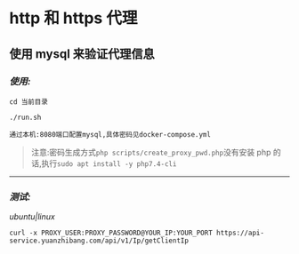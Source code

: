 # http 和 https 代理

## 使用 mysql 来验证代理信息

### _使用:_

`cd 当前目录`

`./run.sh`

`通过本机:8080端口配置mysql,具体密码见docker-compose.yml`

> 注意:密码生成方式`php scripts/create_proxy_pwd.php`没有安装 php 的话,执行`sudo apt install -y php7.4-cli`

---

### _测试:_

_ubuntu|linux_

`curl -x PROXY_USER:PROXY_PASSWORD@YOUR_IP:YOUR_PORT https://api-service.yuanzhibang.com/api/v1/Ip/getClientIp`
